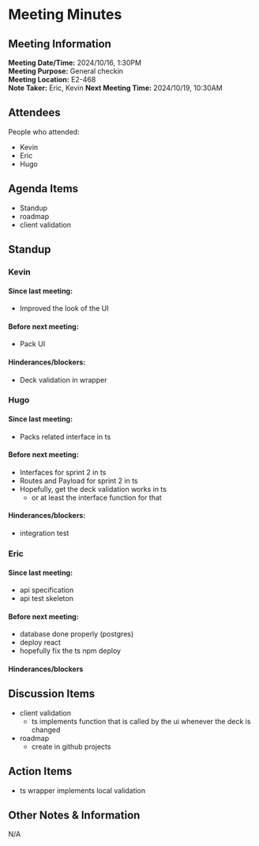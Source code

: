 # Meeting Minutes
## Meeting Information
**Meeting Date/Time:** 2024/10/16, 1:30PM  
**Meeting Purpose:** General checkin  
**Meeting Location:** E2-468  
**Note Taker:** Eric, Kevin
**Next Meeting Time:** 2024/10/19, 10:30AM

## Attendees
People who attended:
- Kevin
- Eric
- Hugo

## Agenda Items
- Standup
- roadmap
- client validation

## Standup
### Kevin
#### Since last meeting:
- Improved the look of the UI

#### Before next meeting:
- Pack UI

#### Hinderances/blockers:
- Deck validation in wrapper

### Hugo
#### Since last meeting:
- Packs related interface in ts

#### Before next meeting:
- Interfaces for sprint 2 in ts
- Routes and Payload for sprint 2 in ts
- Hopefully, get the deck validation works in ts
    - or at least the interface function for that

#### Hinderances/blockers:
- integration test

### Eric
#### Since last meeting:
- api specification
- api test skeleton

#### Before next meeting:
- database done properly (postgres)
- deploy react
- hopefully fix the ts npm deploy

#### Hinderances/blockers

## Discussion Items
- client validation
    - ts implements function that is called by the ui whenever the deck is changed
- roadmap
    - create in github projects

## Action Items
- ts wrapper implements local validation

## Other Notes & Information
N/A
